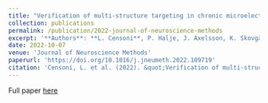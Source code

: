 ```yaml
---
title: "Verification of multi-structure targeting in chronic microelectrode brain recordings from CT scans"
collection: publications
permalink: /publication/2022-journal-of-neuroscience-methods
excerpt: '**Authors**: **L. Censoni**, P. Halje, J. Axelsson, K. Skovgård, A. Ramezani, E. Malinina and P. Petersson'
date: 2022-10-07
venue: 'Journal of Neuroscience Methods'
paperurl: 'https://doi.org/10.1016/j.jneumeth.2022.109719'
citation: 'Censoni, L. et al. (2022). &quot;Verification of multi-structure targeting in chronic microelectrode brain recordings from CT scans.&quot; <i>Journal of Neuroscience Methods</i>. 382 (109719).'
---
```


Full paper [here](https://www.sciencedirect.com/science/article/pii/S016502702200245X)
